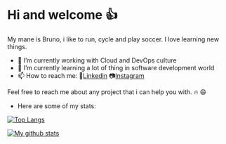 # Hi and welcome :+1:

My mane is Bruno, i like to run, cycle and play soccer. I love learning new things.

- 🔭 I’m currently working with Cloud and DevOps culture
- 🌱 I’m currently learning a lot of thing in software development world
- 📫 How to reach me:
  :briefcase:[Linkedin](https://www.linkedin.com/in/bruno-novo-29531364/)
                       :camera:[Instagram](https://www.instagram.com/cubomaster_)

Feel free to reach me about any project that i can help you with. :fire: :smile:

- Here are some of my stats:

[![Top Langs](https://github-readme-stats.vercel.app/api/top-langs/?username=bruno-novo-it&show_icons=true&theme=solarized-dark)](https://github.com/anuraghazra/github-readme-stats)

[![My github stats](https://github-readme-stats.vercel.app/api?username=bruno-novo-it&show_icons=true&theme=solarized-dark)](https://github.com/anuraghazra/github-readme-stats)
